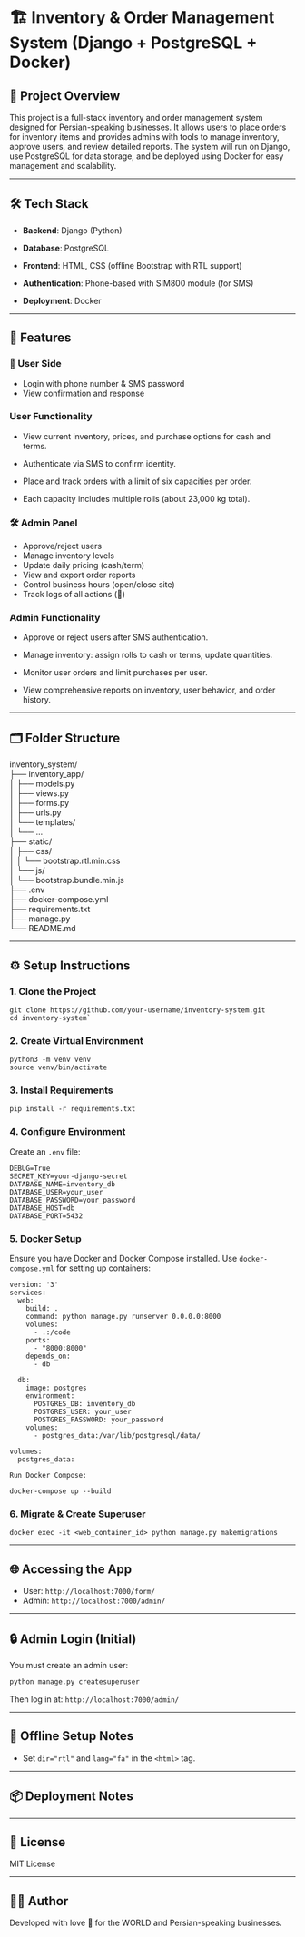 
# 🏗️ Inventory & Order Management System (Django + PostgreSQL + Docker)

## 🚀 Project Overview

This project is a full-stack inventory and order management system designed for Persian-speaking businesses. It allows users to place orders for inventory items and provides admins with tools to manage inventory, approve users, and review detailed reports. The system will run on Django, use PostgreSQL for data storage, and be deployed using Docker for easy management and scalability.

---

## 🛠️ Tech Stack

- **Backend**: Django (Python)

- **Database**: PostgreSQL

- **Frontend**: HTML, CSS (offline Bootstrap with RTL support)

- **Authentication**: Phone-based with SIM800 module (for SMS)

- **Deployment**: Docker

---

## 📑 Features

### 👤 User Side
- Login with phone number & SMS password
- View confirmation and response

### User Functionality

- View current inventory, prices, and purchase options for cash and terms.

- Authenticate via SMS to confirm identity.

- Place and track orders with a limit of six capacities per order.

- Each capacity includes multiple rolls (about 23,000 kg total).

### 🛠️ Admin Panel
- Approve/reject users
- Manage inventory levels
- Update daily pricing (cash/term)
- View and export order reports
- Control business hours (open/close site)
- Track logs of all actions (💚)

### Admin Functionality

- Approve or reject users after SMS authentication.

- Manage inventory: assign rolls to cash or terms, update quantities.

- Monitor user orders and limit purchases per user.

- View comprehensive reports on inventory, user behavior, and order history.

---

## 🗂️ Folder Structure

inventory_system/\
├── inventory_app/\
│ ├── models.py\
│ ├── views.py\
│ ├── forms.py\
│ ├── urls.py\
│ └── templates/\
│ └── ...\
├── static/\
│ ├── css/\
│ │ └── bootstrap.rtl.min.css\
│ └── js/\
│ └── bootstrap.bundle.min.js\
├── .env\
├── docker-compose.yml\
├── requirements.txt\
├── manage.py\
└── README.md

---

## ⚙️ Setup Instructions

### 1. Clone the Project

```
git clone https://github.com/your-username/inventory-system.git
cd inventory-system`
```

### 2\. Create Virtual Environment
```
python3 -m venv venv
source venv/bin/activate
```

### 3\. Install Requirements

`pip install -r requirements.txt`

### 4\. Configure Environment

Create an `.env` file:

```
DEBUG=True
SECRET_KEY=your-django-secret
DATABASE_NAME=inventory_db
DATABASE_USER=your_user
DATABASE_PASSWORD=your_password
DATABASE_HOST=db
DATABASE_PORT=5432
```

### 5\. Docker Setup

Ensure you have Docker and Docker Compose installed. Use `docker-compose.yml` for setting up containers:
```
version: '3'
services:
  web:
    build: .
    command: python manage.py runserver 0.0.0.0:8000
    volumes:
      - .:/code
    ports:
      - "8000:8000"
    depends_on:
      - db

  db:
    image: postgres
    environment:
      POSTGRES_DB: inventory_db
      POSTGRES_USER: your_user
      POSTGRES_PASSWORD: your_password
    volumes:
      - postgres_data:/var/lib/postgresql/data/

volumes:
  postgres_data:

```

`Run Docker Compose:`


`docker-compose up --build`

### 6\. Migrate & Create Superuser


`docker exec -it <web_container_id> python manage.py makemigrations`


---

## 🌐 Accessing the App

* User: `http://localhost:7000/form/`
* Admin: `http://localhost:7000/admin/`

---

## 🔒 Admin Login (Initial)

You must create an admin user:

```bash
python manage.py createsuperuser
```

Then log in at: `http://localhost:7000/admin/`

---

## 🌙 Offline Setup Notes

* Set `dir="rtl"` and `lang="fa"` in the `<html>` tag.

---

## 📦 Deployment Notes



---

## 📑 License

MIT License

---

## 🙋‍♂️ Author

Developed with love 💚 for the WORLD and Persian-speaking businesses.


